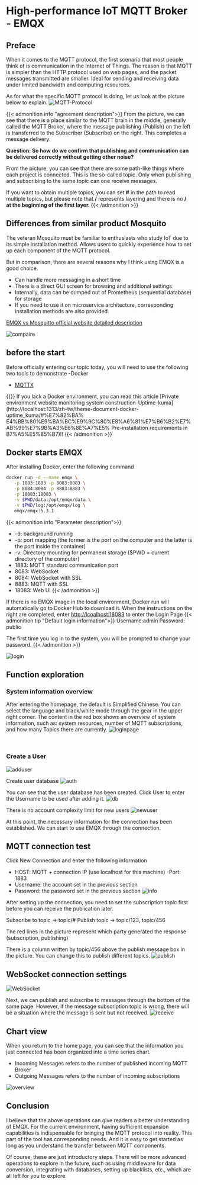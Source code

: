 # High-performance IoT MQTT Broker - EMQX


<!--more-->

## Preface

When it comes to the MQTT protocol, the first scenario that most people think of is communication in the Internet of Things. The reason is that MQTT is simpler than the HTTP protocol used on web pages, and the packet messages transmitted are smaller. Ideal for sending and receiving data under limited bandwidth and computing resources. <br>

As for what the specific MQTT protocol is doing, let us look at the picture below to explain.
![MQTT-Protocol](./mqtt-protocol.png)

{{< admonition info "agreement description">}}
From the picture, we can see that there is a place similar to the MQTT brain in the middle, generally called the MQTT Broker, where the message publishing (Publish) on the left is transferred to the Subscriber (Subscribe) on the right. This completes a message delivery. <br>

<b>Question: So how do we confirm that publishing and communication can be delivered correctly without getting other noise? </b>

From the picture, you can see that there are some path-like things where each project is connected. This is the so-called topic. Only when publishing and subscribing to the same topic can one receive messages. <br>

If you want to obtain multiple topics, you can set <b>#</b> in the path to read multiple topics, but please note that <b>/</b> represents layering and there is no <b>/ at the beginning of the first layer. </b>
{{< /admonition >}}

## Differences from similar product Mosquito
The veteran Mosquito must be familiar to enthusiasts who study IoT due to its simple installation method. Allows users to quickly experience how to set up each component of the MQTT protocol. <br>

But in comparison, there are several reasons why I think using EMQX is a good choice.

- Can handle more messaging in a short time
- There is a direct GUI screen for browsing and additional settings
- Internally, data can be dumped out of Prometheus (sequential database) for storage
- If you need to use it on microservice architecture, corresponding installation methods are also provided.

[EMQX vs Mosquitto official website detailed description](https://www.emqx.com/zh/blog/emqx-vs-mosquitto-2023-mqtt-broker-comparison)

![compaire](./compaire.jpg)


## before the start

Before officially entering our topic today, you will need to use the following two tools to demonstrate
-Docker
- [MQTTX](https://mqttx.app/)
  
{{<admonition info>}}
If you lack a Docker environment, you can read this article [Private environment website monitoring system construction-Uptime-kuma](http://localhost:1313/zh-tw/theme-document-docker-uptime_kuma/#%E7%82%BA% E4%BB%80%E9%BA%BC%E9%9C%80%E8%A6%81%E7%B6%B2%E7%AB%99%E7%9B%A3%E6%8E%A7%E5% Pre-installation requirements in B7%A5%E5%85%B7)!!
{{< /admonition >}}


## Docker starts EMQX
After installing Docker, enter the following command
```bash
docker run -d --name emqx \
   -p 1883:1883 -p 8083:8083 \
   -p 8084:8084 -p 8883:8883 \
   -p 18083:18083 \
   -v $PWD/data:/opt/emqx/data \
   -v $PWD/log:/opt/emqx/log \
   emqx/emqx:5.3.1
```

{{< admonition info "Parameter description">}}
- -d: background running
- -p: port mapping (the former is the port on the computer and the latter is the port inside the container)
- -v: Directory mounting for permanent storage ($PWD = current directory of the computer)
- 1883: MQTT standard communication port
- 8083: WebSocket
- 8084: WebSocket with SSL
- 8883: MQTT with SSL
- 18083: Web UI
{{< /admonition >}}




If there is no EMQX image in the local environment, Docker run will automatically go to Docker Hub to download it. When the instructions on the right are completed, enter [http://lcoalhost:18083](http://localhost:18083 ) to enter the Login Page
{{< admonition tip "Default login information">}}
Username:admin
Password: public

The first time you log in to the system, you will be prompted to change your password.
{{< /admonition >}}

![login](./login.png)

## Function exploration

### System information overview
After entering the homepage, the default is Simplified Chinese. You can select the language and black/white mode through the gear in the upper right corner.
The content in the red box shows an overview of system information, such as: system resources, number of MQTT subscriptions, and how many Topics there are currently.
![loginpage](./loginpage.png)

<br>

### Create a User
![adduser](./adduser.png)

Create user database
![auth](./auth.png)

You can see that the user database has been created. Click User to enter the Username to be used after adding it.
![db](./db.png)

There is no account complexity limit for new users
![newuser](./newuser.png)

At this point, the necessary information for the connection has been established. We can start to use EMQX through the connection.

## MQTT connection test
Click New Connection and enter the following information
- HOST: MQTT + connection IP (use localhost for this machine)
-Port: 1883
- Username: the account set in the previous section
- Password: the password set in the previous section
![info](./info.png)

After setting up the connection, you need to set the subscription topic first before you can receive the publication later.

Subscribe to topic -> topic/#
Publish topic -> topic/123, topic/456

The red lines in the picture represent which party generated the response (subscription, publishing)

There is a column written by topic/456 above the publish message box in the picture. You can change this to publish different topics.
![publish](./publish.png)

## WebSocket connection settings
![WebSocket](./WebSocket.png)

Next, we can publish and subscribe to messages through the bottom of the same page. However, if the message subscription topic is wrong, there will be a situation where the message is sent but not received.
![receive](./receive.png)

## Chart view
When you return to the home page, you can see that the information you just connected has been organized into a time series chart.
- Incoming Messages refers to the number of published incoming MQTT Broker
- Outgoing Messages refers to the number of incoming subscriptions

![overview](./overview.png)


## Conclusion
I believe that the above operations can give readers a better understanding of EMQX. For the current environment, having sufficient expansion capabilities is indispensable for bringing the MQTT protocol into reality. This part of the tool has corresponding needs. And it is easy to get started as long as you understand the transfer between MQTT components.

Of course, these are just introductory steps. There will be more advanced operations to explore in the future, such as using middleware for data conversion, integrating with databases, setting up blacklists, etc., which are all left for you to explore.
